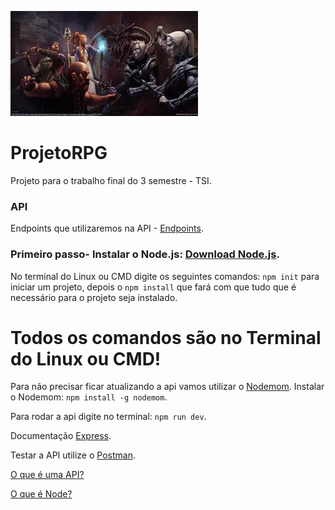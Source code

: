![Logo](Images/dd.jpeg)

# ProjetoRPG


Projeto para o trabalho final do 3 semestre - TSI.
  ### API 
   Endpoints que utilizaremos na API - [Endpoints](Endpoints.md).


### Primeiro passo- Instalar o Node.js: [Download Node.js](https://nodejs.org/en/).

No terminal do Linux ou CMD digite os seguintes comandos: `npm init` para iniciar um projeto, depois o `npm install` que fará com que tudo que é necessário para o projeto seja instalado.

# Todos os comandos são no Terminal do Linux ou CMD!

Para não precisar ficar atualizando a api vamos utilizar o [Nodemom](https://nodemon.io/).
Instalar o Nodemom: `npm install -g nodemom`.

Para rodar a api digite no terminal: `npm run dev`.


Documentação [Express](https://expressjs.com/).

Testar a API utilize o [Postman](https://www.getpostman.com).

[O que é uma API?](https://www.youtube.com/watch?v=vGuqKIRWosk)

[O que é Node?](https://www.youtube.com/watch?v=Oc71YSSA8Tk)


